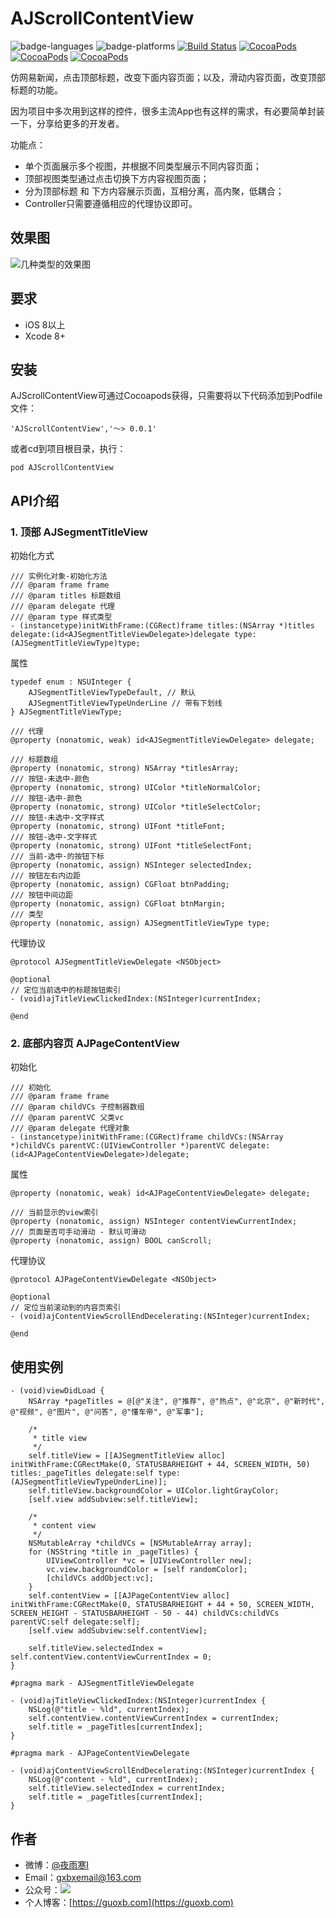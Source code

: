 # AJScrollContentView

![badge-languages](https://img.shields.io/badge/language-ObjC-orange.svg) ![badge-platforms](https://img.shields.io/badge/platforms-iOS8-lightgrey.svg) [![Build Status](https://travis-ci.org/shunFSKi/FSScrollContentView.svg?branch=master)](https://travis-ci.org/shunFSKi/FSScrollContentView) [![CocoaPods](https://img.shields.io/cocoapods/v/AJScrollContentView.svg)]() [![CocoaPods](https://img.shields.io/cocoapods/dt/FSScrollContentView.svg)]() [![CocoaPods](https://img.shields.io/cocoapods/l/FSScrollContentView.svg)]()

仿网易新闻，点击顶部标题，改变下面内容页面；以及，滑动内容页面，改变顶部标题的功能。

因为项目中多次用到这样的控件，很多主流App也有这样的需求，有必要简单封装一下，分享给更多的开发者。

功能点：

* 单个页面展示多个视图，并根据不同类型展示不同内容页面；
* 顶部视图类型通过点击切换下方内容视图页面；
* 分为顶部标题 和 下方内容展示页面，互相分离，高内聚，低耦合；
* Controller只需要遵循相应的代理协议即可。

## 效果图

![几种类型的效果图](https://raw.githubusercontent.com/guoxiaobo-aj/ImageResources/master/aj_scroll_contentview.gif)

## 要求

* iOS 8以上
* Xcode 8+

## 安装

AJScrollContentView可通过Cocoapods获得，只需要将以下代码添加到Podfile文件：

`'AJScrollContentView','〜> 0.0.1'`

或者cd到项目根目录，执行：

`pod AJScrollContentView`

## API介绍

### 1. 顶部 AJSegmentTitleView

初始化方式

```
/// 实例化对象-初始化方法
/// @param frame frame
/// @param titles 标题数组
/// @param delegate 代理
/// @param type 样式类型
- (instancetype)initWithFrame:(CGRect)frame titles:(NSArray *)titles delegate:(id<AJSegmentTitleViewDelegate>)delegate type:(AJSegmentTitleViewType)type;
```

属性

```
typedef enum : NSUInteger {
    AJSegmentTitleViewTypeDefault, // 默认
    AJSegmentTitleViewTypeUnderLine // 带有下划线
} AJSegmentTitleViewType;

/// 代理
@property (nonatomic, weak) id<AJSegmentTitleViewDelegate> delegate;

/// 标题数组
@property (nonatomic, strong) NSArray *titlesArray;
/// 按钮-未选中-颜色
@property (nonatomic, strong) UIColor *titleNormalColor;
/// 按钮-选中-颜色
@property (nonatomic, strong) UIColor *titleSelectColor;
/// 按钮-未选中-文字样式
@property (nonatomic, strong) UIFont *titleFont;
/// 按钮-选中-文字样式
@property (nonatomic, strong) UIFont *titleSelectFont;
/// 当前-选中-的按钮下标
@property (nonatomic, assign) NSInteger selectedIndex;
/// 按钮左右内边距
@property (nonatomic, assign) CGFloat btnPadding;
/// 按钮中间边距
@property (nonatomic, assign) CGFloat btnMargin;
/// 类型
@property (nonatomic, assign) AJSegmentTitleViewType type;
```

代理协议

```
@protocol AJSegmentTitleViewDelegate <NSObject>

@optional
// 定位当前选中的标题按钮索引
- (void)ajTitleViewClickedIndex:(NSInteger)currentIndex;

@end
```

### 2. 底部内容页 AJPageContentView

初始化

```
/// 初始化
/// @param frame frame
/// @param childVCs 子控制器数组
/// @param parentVC 父类vc
/// @param delegate 代理对象
- (instancetype)initWithFrame:(CGRect)frame childVCs:(NSArray *)childVCs parentVC:(UIViewController *)parentVC delegate:(id<AJPageContentViewDelegate>)delegate;
```

属性

```
@property (nonatomic, weak) id<AJPageContentViewDelegate> delegate;

/// 当前显示的view索引
@property (nonatomic, assign) NSInteger contentViewCurrentIndex;
/// 页面是否可手动滑动 - 默认可滑动
@property (nonatomic, assign) BOOL canScroll;
```

代理协议

```
@protocol AJPageContentViewDelegate <NSObject>

@optional
// 定位当前滚动到的内容页索引
- (void)ajContentViewScrollEndDecelerating:(NSInteger)currentIndex;

@end
```

## 使用实例

```
- (void)viewDidLoad {
	NSArray *pageTitles = @[@"关注", @"推荐", @"热点", @"北京", @"新时代", @"视频", @"图片", @"问答", @"懂车帝", @"军事"];
	
	/*
	 * title view
	 */
	self.titleView = [[AJSegmentTitleView alloc] initWithFrame:CGRectMake(0, STATUSBARHEIGHT + 44, SCREEN_WIDTH, 50) titles:_pageTitles delegate:self type:(AJSegmentTitleViewTypeUnderLine)];
	self.titleView.backgroundColor = UIColor.lightGrayColor;
	[self.view addSubview:self.titleView];
	    
	/*
	 * content view
	 */
	NSMutableArray *childVCs = [NSMutableArray array];
	for (NSString *title in _pageTitles) {
	    UIViewController *vc = [UIViewController new];
	    vc.view.backgroundColor = [self randomColor];
	    [childVCs addObject:vc];
	}
	self.contentView = [[AJPageContentView alloc] initWithFrame:CGRectMake(0, STATUSBARHEIGHT + 44 + 50, SCREEN_WIDTH, SCREEN_HEIGHT - STATUSBARHEIGHT - 50 - 44) childVCs:childVCs parentVC:self delegate:self];
	[self.view addSubview:self.contentView];
	    
	self.titleView.selectedIndex = self.contentView.contentViewCurrentIndex = 0;
}

#pragma mark - AJSegmentTitleViewDelegate

- (void)ajTitleViewClickedIndex:(NSInteger)currentIndex {
    NSLog(@"title - %ld", currentIndex);
    self.contentView.contentViewCurrentIndex = currentIndex;
    self.title = _pageTitles[currentIndex];
}

#pragma mark - AJPageContentViewDelegate

- (void)ajContentViewScrollEndDecelerating:(NSInteger)currentIndex {
    NSLog(@"content - %ld", currentIndex);
    self.titleView.selectedIndex = currentIndex;
    self.title = _pageTitles[currentIndex];
}
```

## 作者

* 微博：[@夜雨寒I](https://weibo.com/p/1005055104640336)
* Email：gxbxemail@163.com
* 公众号：![](https://raw.githubusercontent.com/guoxiaobo-aj/ImageResources/master/wechat-qcode.png)
* 个人博客：[https://guoxb.com](https://guoxb.com)
